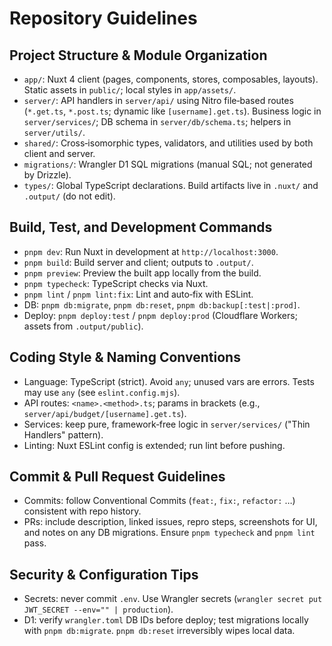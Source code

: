 # Repository Guidelines

## Project Structure & Module Organization
- `app/`: Nuxt 4 client (pages, components, stores, composables, layouts). Static assets in `public/`; local styles in `app/assets/`.
- `server/`: API handlers in `server/api/` using Nitro file‑based routes (`*.get.ts`, `*.post.ts`; dynamic like `[username].get.ts`). Business logic in `server/services/`; DB schema in `server/db/schema.ts`; helpers in `server/utils/`.
- `shared/`: Cross‑isomorphic types, validators, and utilities used by both client and server.
- `migrations/`: Wrangler D1 SQL migrations (manual SQL; not generated by Drizzle).
- `types/`: Global TypeScript declarations. Build artifacts live in `.nuxt/` and `.output/` (do not edit).

## Build, Test, and Development Commands
- `pnpm dev`: Run Nuxt in development at `http://localhost:3000`.
- `pnpm build`: Build server and client; outputs to `.output/`.
- `pnpm preview`: Preview the built app locally from the build.
- `pnpm typecheck`: TypeScript checks via Nuxt.
- `pnpm lint` / `pnpm lint:fix`: Lint and auto‑fix with ESLint.
- DB: `pnpm db:migrate`, `pnpm db:reset`, `pnpm db:backup[:test|:prod]`.
- Deploy: `pnpm deploy:test` / `pnpm deploy:prod` (Cloudflare Workers; assets from `.output/public`).

## Coding Style & Naming Conventions
- Language: TypeScript (strict). Avoid `any`; unused vars are errors. Tests may use `any` (see `eslint.config.mjs`).
- API routes: `<name>.<method>.ts`; params in brackets (e.g., `server/api/budget/[username].get.ts`).
- Services: keep pure, framework‑free logic in `server/services/` ("Thin Handlers" pattern).
- Linting: Nuxt ESLint config is extended; run lint before pushing.

## Commit & Pull Request Guidelines
- Commits: follow Conventional Commits (`feat:`, `fix:`, `refactor:` …) consistent with repo history.
- PRs: include description, linked issues, repro steps, screenshots for UI, and notes on any DB migrations. Ensure `pnpm typecheck` and `pnpm lint` pass.

## Security & Configuration Tips
- Secrets: never commit `.env`. Use Wrangler secrets (`wrangler secret put JWT_SECRET --env="" | production`).
- D1: verify `wrangler.toml` DB IDs before deploy; test migrations locally with `pnpm db:migrate`. `pnpm db:reset` irreversibly wipes local data.

